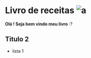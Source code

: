 # Livro de  receitas  ![a](C:\Comercial\LogoETQ.bmp)

**Olá ! Seja bem vindo meu livro** :?

## Titulo 2
- lista 1 



